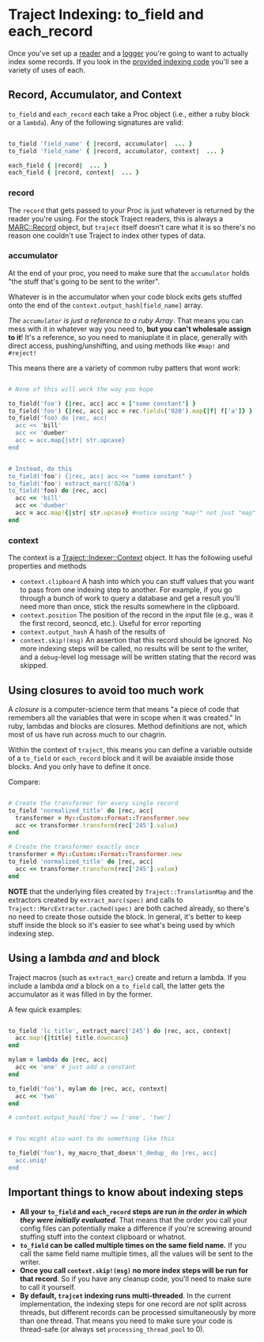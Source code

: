 # Traject Indexing: to_field and each_record

Once you've set up a [reader](reader.md) and a [logger](logging.md) you're going to want to actually index some records. If you look in the [provided indexing code](../index.rb) you'll see a variety of uses of each.

## Record, Accumulator, and Context

`to_field` and `each_record` each take a Proc object (i.e., either a ruby block or a `lambda`). Any of the following signatures are valid:

```ruby

to_field 'field_name' { |record, accumulator|  ... }
to_field 'field_name' { |record, accumulator, context|  ... }

each_field { |record|  ... }
each_field { |record, context|  ... }

```

### record

The `record` that gets passed to your Proc is just whatever is returned by the reader you're using. For the stock Traject readers, this is always a [MARC::Record](https://github.com/ruby-marc/ruby-marc/blob/master/lib/marc/record.rb) object, but `traject` itself doesn't care what it is so there's no reason one couldn't use Traject to index other types of data.

### accumulator

At the end of your proc, you need to make sure that the  `accumulator` holds "the stuff that's going to be sent to the writer". 

Whatever is in the accumulator when your code block exits gets stuffed onto the end of the `context.output_hash[field_name]` array. 


_The `accumulator` is just a reference to a ruby Array_. That means you can mess with it in whatever way you need to, **but you can't wholesale assign to it**! It's a reference, so you need to maniuplate it in place, generally with direct access, pushing/unshifting, and using methods like `#map!` and `#reject!`

This means there are a variety of common ruby patters that wont work:

```ruby

# None of this will work the way you hope

to_field('foo') {|rec, acc| acc = ["some constant"] }
to_field('foo') {|rec, acc| acc = rec.fields('020').map{|f| f['a']} }
to_field('foo) do |rec, acc|
  acc << 'bill'
  acc << 'dueber'
  acc = acc.map{|str| str.upcase}
end


# Instead, do this
to_field('foo') {|rec, acc| acc << "some constant" }
to_field('foo') extract_marc('020a')
to_field('foo) do |rec, acc|
  acc << 'bill'
  acc << 'dueber'
  acc = acc.map!{|str| str.upcase} #notice using "map!" not just "map"
end

```


### context

The context is a [Traject::Indexer::Context](https://github.com/jrochkind/traject/blob/master/lib/traject/indexer.rb#L366) object. It has the following useful properties and methods

* `context.clipboard` A hash into which you can stuff values that you want to pass from one indexing step to another. For example, if you go through a bunch of work to query a database and get a result you'll need more than once, stick the results somewhere in the clipboard.
* `context.position` The position of the record in the input file (e.g., was it the first record, seoncd, etc.). Useful for error reporting
* `context.output_hash` A hash of the results of 
* `context.skip!(msg)` An assertion that this record should be ignored. No more indexing steps will be called, no results will be sent to the writer, and a `debug`-level log message will be written stating that the record was skipped.

## Using closures to avoid too much work

A _closure_ is a computer-science term that means "a piece of code that remembers all the variables that were in scope when it was created." In ruby, lambdas and blocks are closures. Method definitions are not, which most of us have run across much to our chagrin.

Within the context of `traject`, this means you can define a variable outside of a `to_field` or `each_record` block and it will be avaiable inside those blocks. And you only have to define it once.

Compare:

```ruby

# Create the transformer for every single record
to_field 'normalized_title' do |rec, acc|
  transformer = My::Custom::Format::Transformer.new
  acc << transformer.transform(rec['245'].value)
end

# Create the transformer exactly once
transformer = My::Custom::Format::Transformer.new
to_field 'normalized_title' do |rec, acc|
  acc << transformer.transform(rec['245'].value)
end


```

**NOTE** that the underlying files created by `Traject::TranslationMap` and the extractors created by `extract_marc(spec)` and calls to `Traject::MarcExtractor.cached(spec)` are both cached already, so there's no need to create those outside the block. In general, it's better to keep stuff inside the block so it's easier to see what's being used by which indexing step.

## Using a lambda _and_ and block

Traject macros (such as `extract_marc`) create and return a lambda. If you include a lambda _and_ a block on a `to_field` call, the latter gets the accumulator as it was filled in by the former.

A few quick examples:

```ruby

to_field 'lc_title', extract_marc('245') do |rec, acc, context|
  acc.map!{|title| title.downcase}
end

mylam = lambda do |rec, acc|
  acc << 'one' # just add a constant
end

to_field('foo'), mylam do |rec, acc, context|
  acc << 'two'
end

# context.output_hash['foo'] == ['one', 'two']


# You might also want to do something like this

to_field('foo'), my_macro_that_doesn't_dedup_ do |rec, acc|
  acc.uniq!
end

```


## Important things to know about indexing steps

* **All your `to_field` and `each_record` steps are run _in the order in which they were initially evaluated_**. That means that the order you call your config files can potentially make a difference if you're screwing around stuffing stuff into the context clipboard or whatnot.
* **`to_field` can be called multiple times on the same field name.** If you call the same field name multiple times, all the values will be sent to the writer.
* **Once you call `context.skip!(msg)` no more index steps will be run for that record**. So if you have any cleanup code, you'll need to make sure to call it yourself.
* **By default, `trajcet` indexing runs multi-threaded**. In the current implementation, the indexing steps for one record are *not* split across threads, but different records can be processed simultaneously by more than one thread. That means you need to make sure your code is thread-safe (or always set `processing_thread_pool` to 0). 


